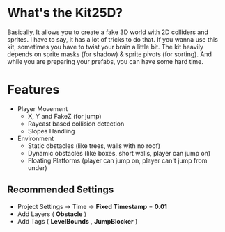 # What's the Kit25D?

Basically, It allows you to create a fake 3D world with 2D colliders and sprites. I have to say, it has a lot of tricks to do that. If you wanna use this kit, sometimes you have to twist your brain a little bit. The kit heavily depends on sprite masks (for shadow) & sprite pivots (for sorting). And while you are preparing your prefabs, you can have some hard time.

# Features

- Player Movement
  - X, Y and FakeZ (for jump)
  - Raycast based collision detection
  - Slopes Handling
- Environment
  - Static obstacles (like trees, walls with no roof)
  - Dynamic obstacles (like boxes, short walls, player can jump on)
  - Floating Platforms (player can jump on, player can't jump from under)

## Recommended Settings

- Project Settings -> Time -> **Fixed Timestamp** = **0.01**
- Add Layers ( **Obstacle** )
- Add Tags ( **LevelBounds** , **JumpBlocker** )
